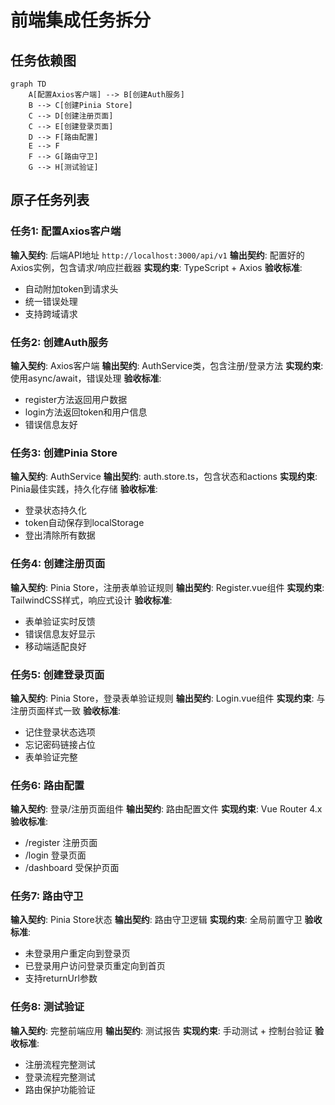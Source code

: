 # 前端集成任务拆分

## 任务依赖图

```mermaid
graph TD
    A[配置Axios客户端] --> B[创建Auth服务]
    B --> C[创建Pinia Store]
    C --> D[创建注册页面]
    C --> E[创建登录页面]
    D --> F[路由配置]
    E --> F
    F --> G[路由守卫]
    G --> H[测试验证]
```

## 原子任务列表

### 任务1: 配置Axios客户端
**输入契约**: 后端API地址 `http://localhost:3000/api/v1`
**输出契约**: 配置好的Axios实例，包含请求/响应拦截器
**实现约束**: TypeScript + Axios
**验收标准**: 
- 自动附加token到请求头
- 统一错误处理
- 支持跨域请求

### 任务2: 创建Auth服务
**输入契约**: Axios客户端
**输出契约**: AuthService类，包含注册/登录方法
**实现约束**: 使用async/await，错误处理
**验收标准**:
- register方法返回用户数据
- login方法返回token和用户信息
- 错误信息友好

### 任务3: 创建Pinia Store
**输入契约**: AuthService
**输出契约**: auth.store.ts，包含状态和actions
**实现约束**: Pinia最佳实践，持久化存储
**验收标准**:
- 登录状态持久化
- token自动保存到localStorage
- 登出清除所有数据

### 任务4: 创建注册页面
**输入契约**: Pinia Store，注册表单验证规则
**输出契约**: Register.vue组件
**实现约束**: TailwindCSS样式，响应式设计
**验收标准**:
- 表单验证实时反馈
- 错误信息友好显示
- 移动端适配良好

### 任务5: 创建登录页面
**输入契约**: Pinia Store，登录表单验证规则
**输出契约**: Login.vue组件
**实现约束**: 与注册页面样式一致
**验收标准**:
- 记住登录状态选项
- 忘记密码链接占位
- 表单验证完整

### 任务6: 路由配置
**输入契约**: 登录/注册页面组件
**输出契约**: 路由配置文件
**实现约束**: Vue Router 4.x
**验收标准**:
- /register 注册页面
- /login 登录页面
- /dashboard 受保护页面

### 任务7: 路由守卫
**输入契约**: Pinia Store状态
**输出契约**: 路由守卫逻辑
**实现约束**: 全局前置守卫
**验收标准**:
- 未登录用户重定向到登录页
- 已登录用户访问登录页重定向到首页
- 支持returnUrl参数

### 任务8: 测试验证
**输入契约**: 完整前端应用
**输出契约**: 测试报告
**实现约束**: 手动测试 + 控制台验证
**验收标准**:
- 注册流程完整测试
- 登录流程完整测试
- 路由保护功能验证